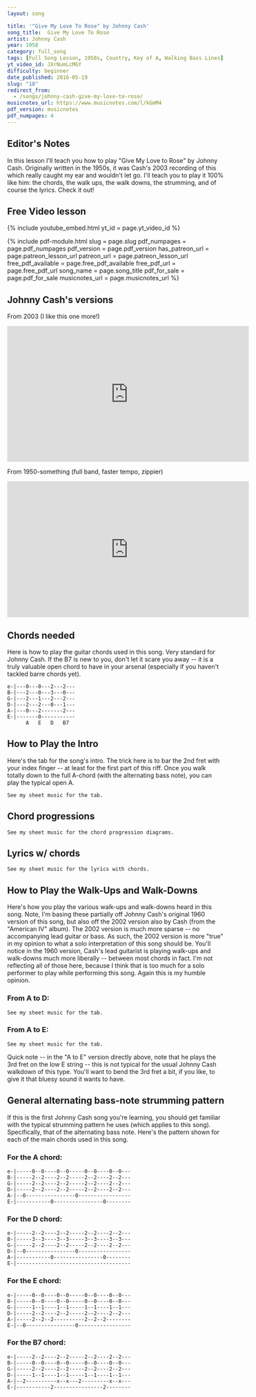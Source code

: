 ```yaml
---
layout: song

title: '"Give My Love To Rose" by Johnny Cash'
song_title:  Give My Love To Rose
artist: Johnny Cash
year: 1958
category: full_song
tags: [Full Song Lesson, 1950s, Country, Key of A, Walking Bass Lines]
yt_video_id: JXrNumLcMGY
difficulty: beginner
date_published: 2016-05-19
slug: "18"
redirect_from:
  - /songs/johnny-cash-give-my-love-to-rose/
musicnotes_url: https://www.musicnotes.com/l/kGmM4
pdf_version: musicnotes
pdf_numpages: 4
---
```


## Editor's Notes

In this lesson I'll teach you how to play "Give My Love to Rose" by Johnny Cash. Originally written in the 1950s, it was Cash's 2003 recording of this which really caught my ear and wouldn't let go. I'll teach you to play it 100% like him: the chords, the walk ups, the walk downs, the strumming, and of course the lyrics. Check it out!

## Free Video lesson

{% include youtube_embed.html yt_id = page.yt_video_id %}

{% include pdf-module.html slug = page.slug pdf_numpages = page.pdf_numpages pdf_version = page.pdf_version has_patreon_url = page.patreon_lesson_url patreon_url = page.patreon_lesson_url free_pdf_available = page.free_pdf_available free_pdf_url = page.free_pdf_url song_name = page.song_title pdf_for_sale = page.pdf_for_sale musicnotes_url = page.musicnotes_url %}

## Johnny Cash's versions

From 2003 (I like this one more!)

<iframe width="560" height="315" src="https://www.youtube.com/embed/D1LBKTONZ0M?showinfo=0" frameborder="0" allowfullscreen></iframe>

From 1950-something (full band, faster tempo, zippier)

<iframe width="560" height="315" src="https://www.youtube.com/embed/sv6iTbVYuvk?showinfo=0" frameborder="0" allowfullscreen></iframe>

## Chords needed

Here is how to play the guitar chords used in this song. Very standard for Johnny Cash. If the B7 is new to you, don't let it scare you away -- it is a truly valuable open chord to have in your arsenal (especially if you haven't tackled barre chords yet).

    e-|---0---0---2---2---
    B-|---2---0---3---0---
    G-|---2---1---2---2---
    D-|---2---2---0---1---
    A-|---0---2-------2---
    E-|-------0-----------
          A   E   D   B7

## How to Play the Intro

Here's the tab for the song's intro. The trick here is to bar the 2nd fret with your index finger -- at least for the first part of this riff. Once you walk totally down to the full A-chord (with the alternating bass note), you can play the typical open A.

    See my sheet music for the tab.

<!-- e-|----------------------------------------0--0----0--0-----0--0----0--0---
B-|---------------2----------(2)---(0)-----2--2----2--2-----2--2----2--2---
G-|---------------2----------(2)---(1)-----2--2----2--2-----2--2----2--2---
D-|---------------2----------(2)---(2)-----2--2----2--2-----2--2----2--2---
A-|---0--2--3--4-----4--4--3-----2------0----------------0-----------------
E-|----------------------------------------------0----------------0-------- -->


## Chord progressions

    See my sheet music for the chord progression diagrams.

<!-- INTRO
| A . . . | . . . . | . . . . | . . . . |

VERSE, first half
"I found him by the railroad tracks this morning..."
| A  . . . | E  . . . | A . . . | A . . . |
| A  . . . | E  . . . | A . . . | A . . . |
| D  . . . | D  . . . | A . . . | A . . . |
| B7 . . . | B7 . . . | E . . . | E . . . |

VERSE, second half
"He said they let me out of prison out in Frisco..."
| A . . . | E . . . | A . . . | A . . . |
| A . . . | E . . . | A . . . | A . . . |
| D . . . | D . . . | A . . . | A . . . |
| E . . . | E . . . | A . . . | A . . . |

CHORUS
"Give my love to Rose, please won't you mister..."
| D . . . | D . . . | A . . . | A . . . |
| E . . . | E . . . | A . . . | A . . . |
| D . . . | D . . . | A . . . | A . . . |
| E . . . | E . . . | A . . . | A . . . | -->


## Lyrics w/ chords

    See my sheet music for the lyrics with chords.

<!-- A                E                    A
I found him by the railroad tracks this morning
A                E             A (walk up)
I could see that he was nearly dead
D                             A
I knelt down beside him and I listened
        B7                              E
Just to hear the words the dying fellow said

             A             E             A
He said they let me out of prison out in Frisco
    A                   E                  A (walk up)
For ten long years I've paid for what I've done
      D                           A
I was trying to get back to Louisiana
   E                              A (walk up)
To see my Rose and get to know my son

    D                                      A (walk down)
    Give my love to Rose, please won't you mister
    E                                  A                       (walk up)
    Take her all my money, tell her to buy some pretty clothes
    D                                 A        (walk down)
    Tell my boy that daddy's so proud of him
        E                               A      (intro riff x1)
    And don't forget to give my love to Rose

                ...repeat the same verse & chorus chords for next sections

Won't you tell 'em I said thanks for waiting for me
Tell my boy to help his mom at home
Tell my Rose to try to find another
'Cause it ain't right that she should live alone

Mister, here's a bag with all my money
It won't last them long, though it goes
God bless you for finding me this morning
Now, don't forget to give my love to Rose

    Give my love to Rose, please won't you mister
    Take her all my money, tell her to buy some pretty clothes
    Tell my boy that daddy's so proud of him
        E              (let chord ring)               A
    And don't forget to give my love to.............. Rose

                              (...play intro riff x1 leading up to final A ) -->


## How to Play the Walk-Ups and Walk-Downs

Here's how you play the various walk-ups and walk-downs heard in this song. Note, I'm basing these partially off Johnny Cash's original 1960 version of this song, but also off the 2002 version also by Cash (from the "American IV" album). The 2002 version is much more sparse -- no accompanying lead guitar or bass. As such, the 2002 version is more "true" in my opinion to what a solo interpretation of this song should be. You'll notice in the 1960 version, Cash's lead guitarist is playing walk-ups and walk-downs much more liberally -- between most chords in fact. I'm not reflecting all of those here, because I think that is too much for a solo performer to play while performing this song. Again this is my humble opinion.

### From A to D:

    See my sheet music for the tab.

<!-- e-|---0---------------2---
B-|---2---------------3---
G-|---2---------------2---
D-|---2---------------0---
A-|---0---0--0--2--4------
E-|-----------------------
      A               D -->

### From A to E:

    See my sheet music for the tab.

<!-- e-|---0---------------0---
B-|---2---------------0---
G-|---2---------------1---
D-|---2---------------2---
A-|---0---0--0--------2---
E-|-------------3--2--0---
      A               E -->

Quick note -- in the "A to E" version directly above, note that he plays the 3rd fret on the low E string -- this is not typical for the usual Johnny Cash walkdown of this type. You'll want to bend the 3rd fret a bit, if you like, to give it that bluesy sound it wants to have.

## General alternating bass-note strumming pattern

If this is the first Johnny Cash song you're learning, you should get familiar with the typical strumming pattern he uses (which applies to this song). Specifically, that of the alternating bass note. Here's the pattern shown for each of the main chords used in this song.

### For the A chord:

    e-|-----0--0----0--0-----0--0----0--0---
    B-|-----2--2----2--2-----2--2----2--2---
    G-|-----2--2----2--2-----2--2----2--2---
    D-|-----2--2----2--2-----2--2----2--2---
    A-|--0----------------0-----------------
    E-|-----------0----------------0--------

### For the D chord:

    e-|-----2--2----2--2-----2--2----2--2---
    B-|-----3--3----3--3-----3--3----3--3---
    G-|-----2--2----2--2-----2--2----2--2---
    D-|--0----------------0-----------------
    A-|-----------0----------------0--------
    E-|-------------------------------------

### For the E chord:

    e-|-----0--0----0--0-----0--0----0--0---
    B-|-----0--0----0--0-----0--0----0--0---
    G-|-----1--1----1--1-----1--1----1--1---
    D-|-----2--2----2--2-----2--2----2--2---
    A-|-----2--2--2----------2--2--2--------
    E-|--0----------------0-----------------

### For the B7 chord:

    e-|-----2--2----2--2-----2--2----2--2---
    B-|-----0--0----0--0-----0--0----0--0---
    G-|-----2--2----2--2-----2--2----2--2---
    D-|-----1--1----1--1-----1--1----1--1---
    A-|--2----------x--x---2---------x--x---
    E-|-----------2----------------2--------
